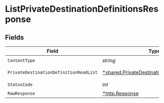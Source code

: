 # ListPrivateDestinationDefinitionsResponse


## Fields

| Field                                                                                                       | Type                                                                                                        | Required                                                                                                    | Description                                                                                                 |
| ----------------------------------------------------------------------------------------------------------- | ----------------------------------------------------------------------------------------------------------- | ----------------------------------------------------------------------------------------------------------- | ----------------------------------------------------------------------------------------------------------- |
| `ContentType`                                                                                               | *string*                                                                                                    | :heavy_check_mark:                                                                                          | N/A                                                                                                         |
| `PrivateDestinationDefinitionReadList`                                                                      | [*shared.PrivateDestinationDefinitionReadList](../../models/shared/privatedestinationdefinitionreadlist.md) | :heavy_minus_sign:                                                                                          | Successful operation                                                                                        |
| `StatusCode`                                                                                                | *int*                                                                                                       | :heavy_check_mark:                                                                                          | N/A                                                                                                         |
| `RawResponse`                                                                                               | [*http.Response](https://pkg.go.dev/net/http#Response)                                                      | :heavy_minus_sign:                                                                                          | N/A                                                                                                         |